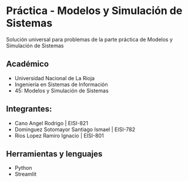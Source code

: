 # Práctica - Modelos y Simulación de Sistemas
Solución universal para problemas de la parte práctica de Modelos y Simulación de Sistemas

## Académico
- Universidad Nacional de La Rioja
- Ingeniería en Sistemas de Información
- 45: Modelos y Simulación de Sistemas

## Integrantes: 
- Cano Angel Rodrigo | EISI-821
- Dominguez Sotomayor Santiago Ismael | EISI-782
- Rios Lopez Ramiro Ignacio | EISI-801

## Herramientas y lenguajes
- Python
- Streamlit